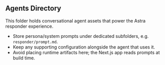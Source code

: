 ## Agents Directory

This folder holds conversational agent assets that power the Astra responder experience.

- Store persona/system prompts under dedicated subfolders, e.g. `responder/prompt.md`.
- Keep any supporting configuration alongside the agent that uses it.
- Avoid placing runtime artifacts here; the Next.js app reads prompts at build time.
